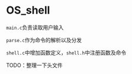 # OS_shell

`main.c`负责读取用户输入

`parse.c`作为命令的解析以及分发

`shell.c`中增加函数定义，`shell.h`中注册函数及命令

TODO：整理一下头文件
